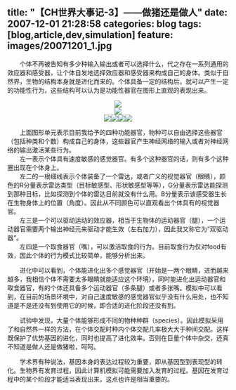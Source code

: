 title: "【CH世界大事记-3】——做猪还是做人"
date: 2007-12-01 21:28:58
categories: blog
tags: [blog,article,dev,simulation]
feature: images/20071201_1.jpg
---
　　个体不再被告知有多少种输入输出或者可以选择什么，代之存在一系列通用的效应器和感受器，让个体自发地选择效应器和感受器来构成自己的身体。类似于自然界，生物的结构本身就是进化而来的。个体具备一定的结构后，就可以产生一定的功能性行为，这些结构可以认为是功能性器官在图形上直观的表现出来。       
<!--more-->
<div style="text-align:center;"><img src="/images/20071201_1.jpg" style="vertical-align:middle;"/></div>  

<div style="text-align:center;"><img src="/images/20071201_2.jpg" style="vertical-align:middle;"/></div>

<div style="text-align:center;"><img src="/images/20071201_3.jpg" style="vertical-align:middle;"/><img src="/images/20071201_4.jpg" style="vertical-align:middle;"/><img src="/images/20071201_5.jpg" style="vertical-align:middle;"/><img src="/images/20071201_6.jpg" style="vertical-align:middle;"/></div>    
  
　　上面图形单元表示目前我给予的四种功能器官，物种可以自由选择这些器官（包括种类和个数）构成自己的身体，这些器官产生神经网络的输入或者对神经网络的输出激活某些行为。  
　　左一表示个体具有速度敏感的感觉器官。有多个这种器官的话，则有多个这种圈出现在个体身上。  
　　左二的一根细线表示个体装备了一个雷达，或者广义的视觉器官（眼睛），颜色的R分量表示雷达类型（目标敏感型、形状敏感型等等），G分量表示雷达能探测到那种目标，比如探测到个体的雷达目前就没有什么用。B分量表示该感受器生长在生物身体上的位置（角度）。因此从不同颜色可以直观看出个体具有的视觉器官。  
　　左三是一个可以驱动运动的效应器，相当于生物体的运动器官（腿），一个运动器官需要两个输出神经元来驱动才能生效（左右加力），因此我又称它为“双驱动器”。  
　　左四是一个取食器官（嘴），可以激活取食的行为。目前取食行为仅对food有效，因此个体的行为模式比较简单，能够分析出来。  
  
　　进化中可以看到，个体能进化出多个感觉器官（开始是一两个眼睛，进而越来越多，我相信个体不需要太多眼睛就能适应这个环境），同时能进化出运动器官和取食器官，有的个体还具备多个运动器官（多条腿）或者多张嘴。模拟中可以看到，在目前的场景环境中，对自己速度敏感的感觉器官似乎没有什么用处，也不知道是不是还没有到使用它的时候，即合适的进化阶段还没有到。  
  
　　试验中发现，大量个体能够形成不同的物种种群（species）。因此模拟采用了和自然界一样的方法，在个体交配时种内个体交配几率极大大于种间交配。这样既保护了优势基因的进化，同时也提高了进化效率。否则在巨量个体中杂交，还真不知道是做人还是做猪啦，呵呵。  
  

　　学术界有种说法，基因本身的表达过程较为重要，即从基因型到表现型的转化。生物界有发育过程，因此计算机模拟可能需要加入发育的过程。基因在发育过程中的某个阶段才能适当表现出来，这点也许是相当重要的。